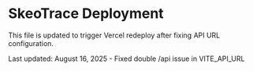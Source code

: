 # SkeoTrace Deployment

This file is updated to trigger Vercel redeploy after fixing API URL configuration.

Last updated: August 16, 2025 - Fixed double /api issue in VITE_API_URL

